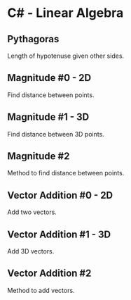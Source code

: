 # C# - Linear Algebra

## Pythagoras
Length of hypotenuse given other sides.

## Magnitude #0 - 2D
Find distance between points.

## Magnitude #1 - 3D
Find distance between 3D points.

## Magnitude #2
Method to find distance between points.

## Vector Addition #0 - 2D
Add two vectors.

## Vector Addition #1 - 3D
Add 3D vectors.

## Vector Addition #2
Method to add vectors.
